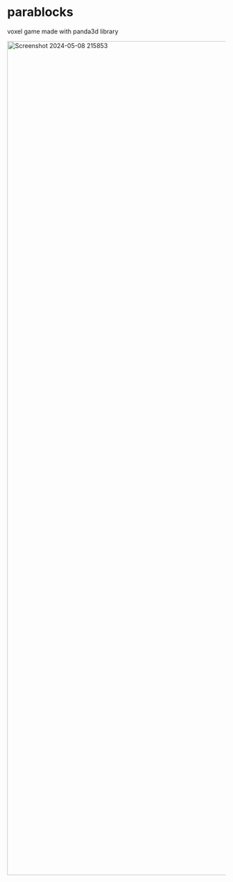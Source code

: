 # parablocks
voxel game made with panda3d library

<img width="1920" alt="Screenshot 2024-05-08 215853" src="https://github.com/yuckdevchan/braincraft/assets/60288171/63f866d1-b4c9-4012-9763-f5c4d56f6a90">
